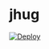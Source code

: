 # jhug


[![Deploy](https://www.herokucdn.com/deploy/button.png)](https://dashboard.heroku.com/new?template=https://github.com/Gfruk/jhug)

